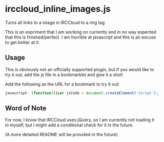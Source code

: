 irccloud_inline_images.js
=========================

Turns all links to a image in IRCCloud to a img tag

This is an expriment that I am working on currently and in no way expected that this is finished/perfect.  I am horrible at javascript and this is an excuse to get better at it.

Usage
-----

This is obviously not an officially supported plugin, but if you would like to try it out, add the js file in a bookmarklet and give it a shot!

Add the following as the URL for a bookmark to try it out:

```javascript
javascript: (function(){var jsCode = document.createElement('script');jsCode.setAttribute('src', 'https://raw.github.com/NickLaMuro/irccloud_inline_images.js/master/src/irccloud_inline_images.js');document.body.appendChild(jsCode);}());
```

Word of Note
------------
For now, I know that IRCCloud uses jQuery, so I am currently not loading it in myself, but I might add a conditional check for it in the future.


(A more detailed README will be provided in the future)
